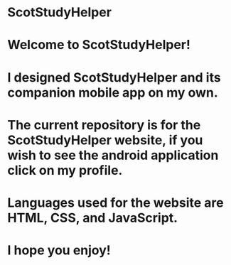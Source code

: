 # ScotStudyHelper
# Welcome to ScotStudyHelper!
# I designed ScotStudyHelper and its companion mobile app on my own.
# The current repository is for the ScotStudyHelper website, if you wish to see the android application click on my profile.
# Languages used for the website are HTML, CSS, and JavaScript.
# I hope you enjoy!
